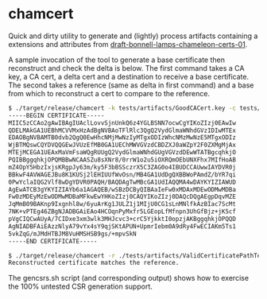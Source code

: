 # chamcert

Quick and dirty utility to generate and (lightly) process artifacts containing a extensions and attributes from [draft-bonnell-lamps-chameleon-certs-01](https://datatracker.ietf.org/doc/html/draft-bonnell-lamps-chameleon-certs-01).

A sample invocation of the tool to generate a base certificate then reconstruct and check the delta is below. The first command takes a CA key, a CA cert, a delta cert and a destination to receive a base certificate. The second takes a reference (same as delta in first command) and a base from which to reconstruct a cert to compare to the reference.

```bash
$ ./target/release/chamcert -k tests/artifacts/GoodCACert.key -c tests/artifacts/GoodCACert.crt -d ./tests/artifacts/ValidCertificatePathTest1EE.crt -b ./tests/artifacts/base.der
-----BEGIN CERTIFICATE-----
MIIC5zCCAo2gAwIBAgIUAclLovvSjnUnkQ6z4YGLBSNN7ocwCgYIKoZIzj0EAwIw
QDELMAkGA1UEBhMCVVMxHzAdBgNVBAoTFlRlc3QgQ2VydGlmaWNhdGVzIDIwMTEx
EDAOBgNVBAMTB0dvb2QgQ0EwHhcNMjMwNzIyMTgxODIzWhcNMzMwNzE5MTgxODIz
WjBTMQswCQYDVQQGEwJVUzEfMB0GA1UEChMWVGVzdCBDZXJ0aWZpY2F0ZXMgMjAx
MTEjMCEGA1UEAxMaVmFsaWQgRUUgQ2VydGlmaWNhdGUgVGVzdDEwWTATBgcqhkjO
PQIBBggqhkjOPQMBBwNCAASZu8sXNr8/0rrW1o2u5iOXRQmOEbUNXFhx7MIfHoAB
mZ4OpY5HbzIxjsKRgpJy63m/ky5F3bBSSczrX5C3ZAG0o4IBUDCCAUwwIAYDVR0j
BBkwF4AVWAGEJBu8K1KUSj2lEHIUUfWvOsn/MB4GA1UdDgQXBBWoPAmdZ/bYR7qi
0PwYclaIQG2Vlf8wDgYDVR0PAQH/BAQDAgTwMBcGA1UdIAQQMA4wDAYKYIZIAWUD
AgEwATCB3gYKYIZIAYb6a1AGAQEB/wSBzDCByQIBAaIeFw0xMDAxMDEwODMwMDBa
Fw0zMDEyMzEwODMwMDBaMFkwEwYHKoZIzj0CAQYIKoZIzj0DAQcDQgAEgpDqvMZE
JqMmB09BAKnp9Ixgnhl8w/6yuArKg1JULZ1j1MIjU0CG1sLnMNlfkAzBIac7ScMt
7NK+vPTEg46ZBgNJADBGAiEAo4HCOqnPyMxfr5LGEopLfMfnpn3UhGfBjz+jK5cf
pVgCIQCwAUyA/7CIDxe3xm3wlk3MHJcvc3+crC5YjkktI0opzjAKBggqhkjOPQQD
AgNIADBFAiEAzzNlyA79vYx4sY9qjSKtAPUN+UpmrIebm0A9dRy4FwECIAKm5Ts1
5vkZqG/mJMdHTBJM8VuHMSHSB9gs/+mpvSkN
-----END CERTIFICATE-----

$ ./target/release/chamcert -r ./tests/artifacts/ValidCertificatePathTest1EE.crt -v ./tests/artifacts/base.der
Reconstructed certificate matches the reference.
```

The gencsrs.sh script (and corresponding output) shows how to exercise the 100% untested CSR generation support.
